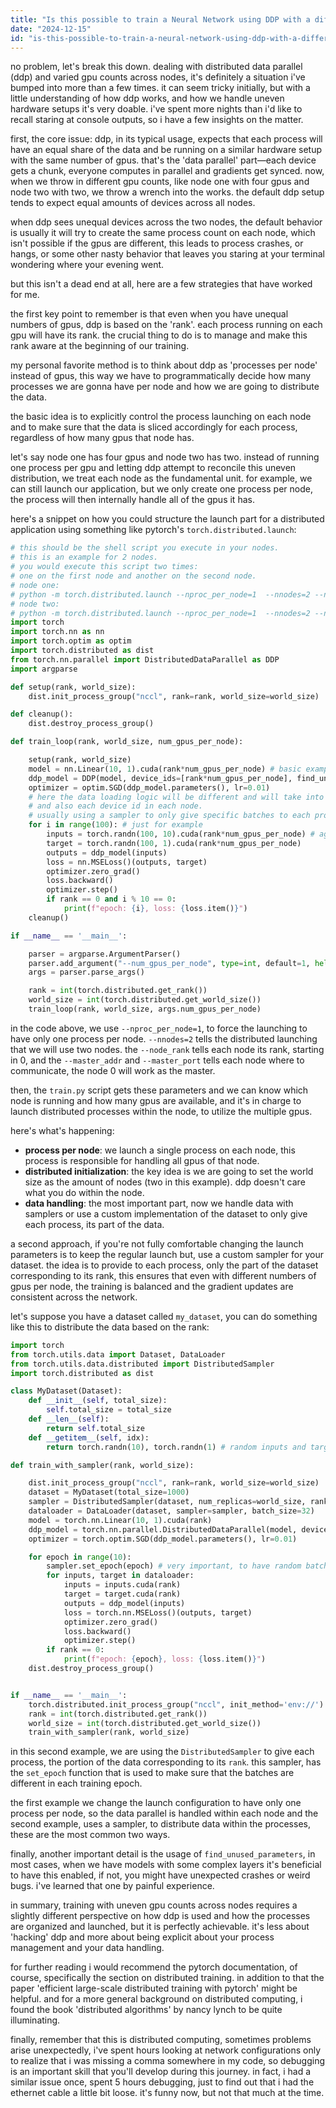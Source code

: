 ```yaml
---
title: "Is this possible to train a Neural Network using DDP with a different number of GPUs in two nodes?"
date: "2024-12-15"
id: "is-this-possible-to-train-a-neural-network-using-ddp-with-a-different-number-of-gpus-in-two-nodes"
---
```


no problem, let's break this down. dealing with distributed data parallel (ddp) and varied gpu counts across nodes, it's definitely a situation i've bumped into more than a few times. it can seem tricky initially, but with a little understanding of how ddp works, and how we handle uneven hardware setups it's very doable. i've spent more nights than i'd like to recall staring at console outputs, so i have a few insights on the matter.

first, the core issue: ddp, in its typical usage, expects that each process will have an equal share of the data and be running on a similar hardware setup with the same number of gpus. that's the 'data parallel' part—each device gets a chunk, everyone computes in parallel and gradients get synced. now, when we throw in different gpu counts, like node one with four gpus and node two with two, we throw a wrench into the works. the default ddp setup tends to expect equal amounts of devices across all nodes.

when ddp sees unequal devices across the two nodes, the default behavior is usually it will try to create the same process count on each node, which isn't possible if the gpus are different, this leads to process crashes, or hangs, or some other nasty behavior that leaves you staring at your terminal wondering where your evening went.

but this isn't a dead end at all, here are a few strategies that have worked for me.

the first key point to remember is that even when you have unequal numbers of gpus, ddp is based on the 'rank'. each process running on each gpu will have its rank. the crucial thing to do is to manage and make this rank aware at the beginning of our training.

my personal favorite method is to think about ddp as 'processes per node' instead of gpus, this way we have to programmatically decide how many processes we are gonna have per node and how we are going to distribute the data.

the basic idea is to explicitly control the process launching on each node and to make sure that the data is sliced accordingly for each process, regardless of how many gpus that node has.

let's say node one has four gpus and node two has two. instead of running one process per gpu and letting ddp attempt to reconcile this uneven distribution, we treat each node as the fundamental unit. for example, we can still launch our application, but we only create one process per node, the process will then internally handle all of the gpus it has.

here's a snippet on how you could structure the launch part for a distributed application using something like pytorch's `torch.distributed.launch`:

```python
# this should be the shell script you execute in your nodes.
# this is an example for 2 nodes.
# you would execute this script two times:
# one on the first node and another on the second node.
# node one:
# python -m torch.distributed.launch --nproc_per_node=1  --nnodes=2 --node_rank=0 --master_addr="<node_one_ip>" --master_port=12355 train.py --num_gpus_per_node=4
# node two:
# python -m torch.distributed.launch --nproc_per_node=1  --nnodes=2 --node_rank=1 --master_addr="<node_one_ip>" --master_port=12355 train.py --num_gpus_per_node=2
import torch
import torch.nn as nn
import torch.optim as optim
import torch.distributed as dist
from torch.nn.parallel import DistributedDataParallel as DDP
import argparse

def setup(rank, world_size):
    dist.init_process_group("nccl", rank=rank, world_size=world_size)

def cleanup():
    dist.destroy_process_group()

def train_loop(rank, world_size, num_gpus_per_node):

    setup(rank, world_size)
    model = nn.Linear(10, 1).cuda(rank*num_gpus_per_node) # basic example, remember to adjust it
    ddp_model = DDP(model, device_ids=[rank*num_gpus_per_node], find_unused_parameters=True)
    optimizer = optim.SGD(ddp_model.parameters(), lr=0.01)
    # here the data loading logic will be different and will take into account the number of gpus
    # and also each device id in each node.
    # usually using a sampler to only give specific batches to each process.
    for i in range(100): # just for example
        inputs = torch.randn(100, 10).cuda(rank*num_gpus_per_node) # again, adjust your batch size.
        target = torch.randn(100, 1).cuda(rank*num_gpus_per_node)
        outputs = ddp_model(inputs)
        loss = nn.MSELoss()(outputs, target)
        optimizer.zero_grad()
        loss.backward()
        optimizer.step()
        if rank == 0 and i % 10 == 0:
            print(f"epoch: {i}, loss: {loss.item()}")
    cleanup()

if __name__ == '__main__':

    parser = argparse.ArgumentParser()
    parser.add_argument("--num_gpus_per_node", type=int, default=1, help="num of gpus")
    args = parser.parse_args()

    rank = int(torch.distributed.get_rank())
    world_size = int(torch.distributed.get_world_size())
    train_loop(rank, world_size, args.num_gpus_per_node)

```

in the code above, we use `--nproc_per_node=1`, to force the launching to have only one process per node. `--nnodes=2` tells the distributed launching that we will use two nodes. the `--node_rank` tells each node its rank, starting in 0, and the `--master_addr` and `--master_port` tells each node where to communicate, the node 0 will work as the master.

then, the `train.py` script gets these parameters and we can know which node is running and how many gpus are available, and it's in charge to launch distributed processes within the node, to utilize the multiple gpus.

here's what's happening:

*   **process per node**: we launch a single process on each node, this process is responsible for handling all gpus of that node.
*   **distributed initialization**: the key idea is we are going to set the world size as the amount of nodes (two in this example). ddp doesn't care what you do within the node.
*   **data handling**: the most important part, now we handle data with samplers or use a custom implementation of the dataset to only give each process, its part of the data.

a second approach, if you're not fully comfortable changing the launch parameters is to keep the regular launch but, use a custom sampler for your dataset. the idea is to provide to each process, only the part of the dataset corresponding to its rank, this ensures that even with different numbers of gpus per node, the training is balanced and the gradient updates are consistent across the network.

let's suppose you have a dataset called `my_dataset`, you can do something like this to distribute the data based on the rank:

```python
import torch
from torch.utils.data import Dataset, DataLoader
from torch.utils.data.distributed import DistributedSampler
import torch.distributed as dist

class MyDataset(Dataset):
    def __init__(self, total_size):
        self.total_size = total_size
    def __len__(self):
        return self.total_size
    def __getitem__(self, idx):
        return torch.randn(10), torch.randn(1) # random inputs and targets.

def train_with_sampler(rank, world_size):

    dist.init_process_group("nccl", rank=rank, world_size=world_size)
    dataset = MyDataset(total_size=1000)
    sampler = DistributedSampler(dataset, num_replicas=world_size, rank=rank)
    dataloader = DataLoader(dataset, sampler=sampler, batch_size=32)
    model = torch.nn.Linear(10, 1).cuda(rank)
    ddp_model = torch.nn.parallel.DistributedDataParallel(model, device_ids=[rank], find_unused_parameters=True)
    optimizer = torch.optim.SGD(ddp_model.parameters(), lr=0.01)

    for epoch in range(10):
        sampler.set_epoch(epoch) # very important, to have random batches in each epoch
        for inputs, target in dataloader:
            inputs = inputs.cuda(rank)
            target = target.cuda(rank)
            outputs = ddp_model(inputs)
            loss = torch.nn.MSELoss()(outputs, target)
            optimizer.zero_grad()
            loss.backward()
            optimizer.step()
        if rank == 0:
            print(f"epoch: {epoch}, loss: {loss.item()}")
    dist.destroy_process_group()


if __name__ == '__main__':
    torch.distributed.init_process_group("nccl", init_method='env://')
    rank = int(torch.distributed.get_rank())
    world_size = int(torch.distributed.get_world_size())
    train_with_sampler(rank, world_size)
```

in this second example, we are using the `DistributedSampler` to give each process, the portion of the data corresponding to its `rank`. this sampler, has the `set_epoch` function that is used to make sure that the batches are different in each training epoch.

the first example we change the launch configuration to have only one process per node, so the data parallel is handled within each node and the second example, uses a sampler, to distribute data within the processes, these are the most common two ways.

finally, another important detail is the usage of `find_unused_parameters`, in most cases, when we have models with some complex layers it's beneficial to have this enabled, if not, you might have unexpected crashes or weird bugs. i've learned that one by painful experience.

in summary, training with uneven gpu counts across nodes requires a slightly different perspective on how ddp is used and how the processes are organized and launched, but it is perfectly achievable. it's less about 'hacking' ddp and more about being explicit about your process management and your data handling.

for further reading i would recommend the pytorch documentation, of course, specifically the section on distributed training. in addition to that the paper 'efficient large-scale distributed training with pytorch' might be helpful. and for a more general background on distributed computing, i found the book 'distributed algorithms' by nancy lynch to be quite illuminating.

finally, remember that this is distributed computing, sometimes problems arise unexpectedly, i've spent hours looking at network configurations only to realize that i was missing a comma somewhere in my code, so debugging is an important skill that you'll develop during this journey. in fact, i had a similar issue once, spent 5 hours debugging, just to find out that i had the ethernet cable a little bit loose. it's funny now, but not that much at the time.
